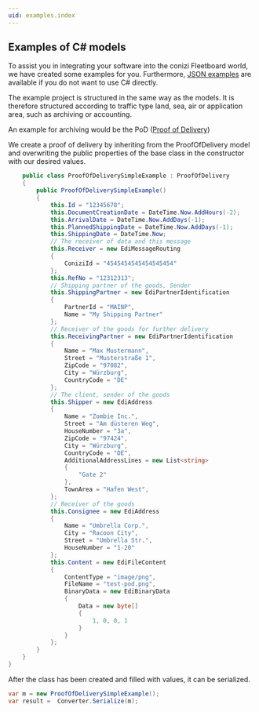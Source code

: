 ```yaml
---
uid: examples.index
---
```


## Examples of C# models

To assist you in integrating your software into the conizi Fleetboard world, we have created some examples for you. Furthermore, [JSON examples]() are available if you do not want to use C# directly.

The example project is structured in the same way as the models. It is therefore structured according to traffic type land, sea, air or application area, such as archiving or accounting.

An example for archiving would be the PoD ([Proof of Delivery](xref:Conizi.Model.Archiving.ProofOfDelivery))

We create a proof of delivery by inheriting from the ProofOfDelivery model and overwriting the public properties of the base class in the constructor with our desired values.

```cs
    public class ProofOfDeliverySimpleExample : ProofOfDelivery
    {
        public ProofOfDeliverySimpleExample()
        {
            this.Id = "12345678";
            this.DocumentCreationDate = DateTime.Now.AddHours(-2);
            this.ArrivalDate = DateTime.Now.AddDays(-1);
            this.PlannedShippingDate = DateTime.Now.AddDays(-1);
            this.ShippingDate = DateTime.Now;
            // The receiver of data and this message
            this.Receiver = new EdiMessageRouting
            {
                ConiziId = "4545454545454545454"
            };
            this.RefNo = "12312313";
            // Shipping partner of the goods, Sender
            this.ShippingPartner = new EdiPartnerIdentification
            {
                PartnerId = "MAINP",
                Name = "My Shipping Partner"
            };
            // Receiver of the goods for further delivery
            this.ReceivingPartner = new EdiPartnerIdentification
            {
                Name = "Max Mustermann",
                Street = "Musterstraße 1",
                ZipCode = "97082",
                City = "Würzburg",
                CountryCode = "DE"
            };
            // The client, sender of the goods
            this.Shipper = new EdiAddress
            {
                Name = "Zombie Inc.",
                Street = "Am düsteren Weg",
                HouseNumber = "3a",
                ZipCode = "97424",
                City = "Würzburg",
                CountryCode = "DE",
                AdditionalAddressLines = new List<string>
                {
                    "Gate 2"
                },
                TownArea = "Hafen West",
            };
            // Receiver of the goods
            this.Consignee = new EdiAddress
            {
                Name = "Umbrella Corp.",
                City = "Racoon City",
                Street = "Umbrella Str.",
                HouseNumber = "1-20"
            };
            this.Content = new EdiFileContent
            {
                ContentType = "image/png",
                FileName = "test-pod.png",
                BinaryData = new EdiBinaryData
                {
                    Data = new byte[]
                    {
                        1, 0, 0, 1
                    }
                }
            };
        }
    }
}
```

After the class has been created and filled with values, it can be serialized.

```cs
var m = new ProofOfDeliverySimpleExample();
var result =  Converter.Serialize(m);
 ```

